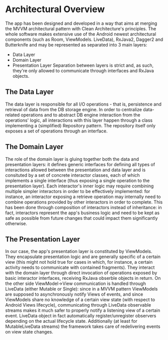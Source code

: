 # **Architectural Overview**

The app has been designed and developed in a way that aims at merging the MVVM architectural pattern with Clean Architecture's principles. The whole software makes extensive use of the Android newest architectural components (such as Room, ViewModels. LiveData), RxJava2, Dagger2 and Butterknife and may be represented as separated into 3 main layers:

 - Data Layer
 - Domain Layer
 - Presentation Layer
Separation between layers is strict and, as such, they're only allowed to communicate through interfaces and RxJava objects.

## The Data Layer

The data layer is responsible for all I/O operations - that is, persistence and retrieval of data from the DB storage engine.
In order to centralize data-related operations and to abstract DB engine interaction from the operations' logic, all interactions with this layer happen through a class implementing a (simplified) Repository pattern. The repository itself only exposes a set of operations through an interface.

## The Domain Layer

The role of the domain layer is gluing together both the data and presentation layers: it defines generic interfaces for defining all types of interactions allowed between the presentation and data layer and is consituted by a set of concrete interactor classes, each of which implements a single interface (thus exposing a single operation to the presentation layer).
Each interactor's inner logic may require combining multiple simpler interactors in order to be effectively implemented: for instance, an interactor exposing a retrieve operation may internally need to combine operations provided by other interactors in order to complete. This has been done through composition of interactors instead of inheritance: in fact, interactors represent the app's business logic and need to be kept as safe as possible from future changes that could impact them significantly otherwise.

## The Presentation Layer

In our case, the app's presentation layer is constituted by ViewModels. They encapsulate presentation logic and are generally specific of a certain view (this might not hold true for cases in which, for instance, a certain activity needs to communicate with contained fragments). They interact with the domain layer through direct invocation of operations exposed by basic interactor interfaces, receiving RxJava obserble objects in return. On the other side ViewModel->View communication is handled through LiveData (either Mutable or Single): since in a MVVM pattern ViewModels are supposed to asynchronously notify Views of events, and since ViewModels share no knowledge of a certain view state (with respect to Android Views lifecycle), communicating through LiveData observable streams makes it much safer to properly notify a listening view of a certain event. LiveData object in fact automatically register/unregister observers depending on the actual lifecycle state. Additionally (at least for MutableLiveData streams) the framework takes care of redelivering events on view state changes.
